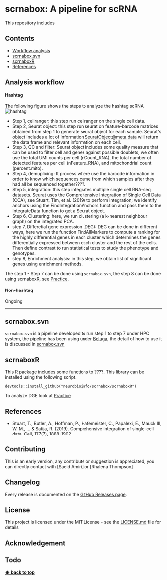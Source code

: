 # scrnabox: A pipeline for scRNA 
This repository includes

## Contents
- [Workflow analysis](#analysis-workflow)
- [scrnabox.svn](#scrnaboxsvn)
- [scrnaboxR](#scrnaboxr)
- [References](#references)


## Analysis workflow
#### Hashtag
The following figure shows the steps to analyze the hashtag scRNA
![hashtag](https://raw.githubusercontent.com/neurobioinfo/scrnabox/main/hashtag.png)

- Step 1, cellranger:  this step run cellranger  on the single cell data. 
- Step 2, Seurat object: this step run seurat on feature-barcode matrices obtained from step 1 to generate seurat object for each sample.  Seurat's object includes a lot of information 
SeuratObject@meta.data will return the data frame and relevant information on each cell. 
- Step 3, QC and filter:  Seurat object includes some quality measure that can be used to filter cell and genes against possible doublets, we often use the total UMI counts per cell (nCount_RNA), the total number of detected features per cell (nFeature_RNA), and  mitochondrial count (percent.mito). 
- Step 4, demuplixing: It process where use the barcode information in order to know which sequences came from which samples after they had all be sequenced together????.
- Step 5, integration: this step integrates multiple single cell RNA-seq datasets.  Seurat uses the Comprehensive Integration of Single Cell Data (CCA), see Stuart, Tim, et al. (2019) to perform integration; we identify anchors using the FindIntegrationAnchors function and pass them to the IntegrateData function to get a Seurat object.
- Step 6, Clustering: here, we run clustering (a k-nearest neighbour graph) on the integrated PCA. 
- step 7,  Differetial gene expression (DEG):  DEG can be done in different ways, here we  run the function FindAllMarkers to compute a ranking for the highly differential genes in each cluster which determines the genes differentially expressed between each cluster and the rest of the cells. Then define contrast to run statistical tests to study the phenotype and genotypes. 
- step 8, Enrichment analysis: in this step, we obtain list of significant genes using enrichment methods.  


The step 1 - Step 7 can be done using `scrnabox.svn`, the step 8 can be done using scrnaboxR, see [Practice](https://github.com/neurobioinfo/scrnabox/blob/main/scrnaboxrmd/practice.md). 

#### Non-hashtaq

Ongoing 

-----------

## scrnabox.svn
`scrnabox.svn` is a pipeline developed to run step 1 to step 7 under HPC system, the pipeline has been using under [Beluga](https://docs.alliancecan.ca/wiki/B%C3%A9luga), the detail of how to use it is discussed in [scrnabox.svn](https://github.com/neurobioinfo/scrnabox/tree/main/scrnabox.svn)

## scrnaboxR
This R package includes some functions to ????. This library can be installed using the following script. 
```
devtools::install_github("neurobioinfo/scrnabox/scrnaboxR")
```

To analyze DGE look at [Practice](https://github.com/neurobioinfo/scrnabox/blob/main/scrnaboxrmd/practice.md)


## References
- Stuart, T., Butler, A., Hoffman, P., Hafemeister, C., Papalexi, E., Mauck III, W. M., ... & Satija, R. (2019). Comprehensive integration of single-cell data. Cell, 177(7), 1888-1902.

## Contributing
This is an early version, any contribute or suggestion is appreciated, you can directly contact with [Saeid Amiri] or [Rhalena Thompson] 
## Changelog
Every release is documented on the [GitHub Releases page](https://github.com/neurobioinfo/scrnabox/releases).
## License
This project is licensed under the MIT License - see the [LICENSE.md](https://github.com/neurobioinfo/scrnabox/blob/main/LICENSE) file for details
## Acknowledgement
## Todo

**[⬆ back to top](#contents)**
